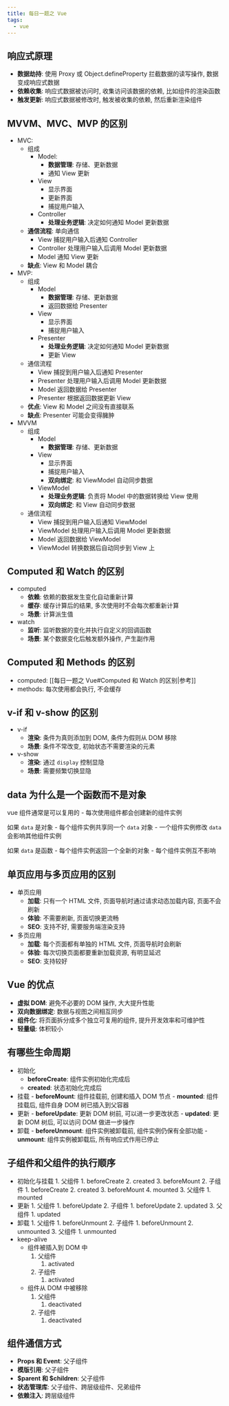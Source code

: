 ```yaml
---
title: 每日一题之 Vue
tags:
  - vue
---
```

## 响应式原理

- **数据劫持**: 使用 Proxy 或 Object.defineProperty 拦截数据的读写操作, 数据变成响应式数据
- **依赖收集**: 响应式数据被访问时, 收集访问该数据的依赖, 比如组件的渲染函数
- **触发更新**: 响应式数据被修改时, 触发被收集的依赖, 然后重新渲染组件

## MVVM、MVC、MVP 的区别

- MVC:
	- 组成
		- Model: 
			- **数据管理**: 存储、更新数据
			- 通知 View 更新
		- View
			- 显示界面
			- 更新界面
			- 捕捉用户输入
		- Controller
			- **处理业务逻辑**: 决定如何通知 Model 更新数据
	- **通信流程**: 单向通信 
		- View 捕捉用户输入后通知 Controller
		- Controller 处理用户输入后调用 Model 更新数据
		- Model 通知 View 更新
	- **缺点**: View 和 Model 耦合
- MVP:
	- 组成
		- Model 
			- **数据管理**: 存储、更新数据
			- 返回数据给 Presenter
		- View
			- 显示界面
			- 捕捉用户输入
		- Presenter
			- **处理业务逻辑**: 决定如何通知 Model 更新数据
			- 更新 View
	- 通信流程
		- View 捕捉到用户输入后通知 Presenter
		- Presenter 处理用户输入后调用 Model 更新数据
		- Model 返回数据给 Presenter
		- Presenter 根据返回数据更新 View
	- **优点**: View 和 Model 之间没有直接联系
	- **缺点**: Presenter 可能会变得臃肿
- MVVM
	- 组成
		- Model
			- **数据管理**: 存储、更新数据
		- View
			- 显示界面
			- 捕捉用户输入
			- **双向绑定**: 和 ViewModel 自动同步数据
		- ViewModel
			- **处理业务逻辑**: 负责将 Model 中的数据转换给 View 使用
			- **双向绑定**: 和 View 自动同步数据
	- 通信流程
		- View 捕捉到用户输入后通知 ViewModel
		- ViewModel 处理用户输入后调用 Model 更新数据
		- Model 返回数据给 ViewModel
		- ViewModel 转换数据后自动同步到 View 上

## Computed 和 Watch 的区别

- computed
	- **依赖**: 依赖的数据发生变化自动重新计算
	- **缓存**: 缓存计算后的结果, 多次使用时不会每次都重新计算
	- **场景**: 计算派生值
- watch
	- **监听**: 监听数据的变化并执行自定义的回调函数
	- **场景**: 某个数据变化后触发额外操作, 产生副作用

## Computed 和 Methods 的区别

- computed: [[每日一题之 Vue#Computed 和 Watch 的区别|参考]]
- methods: 每次使用都会执行, 不会缓存

## v-if 和 v-show 的区别

- v-if
	- **渲染**: 条件为真则添加到 DOM, 条件为假则从 DOM 移除
	- **场景**: 条件不常改变, 初始状态不需要渲染的元素
- v-show
	- **渲染**: 通过 `display` 控制显隐
	- **场景**: 需要频繁切换显隐

## data 为什么是一个函数而不是对象

vue 组件通常是可以复用的 - 每次使用组件都会创建新的组件实例

如果 `data` 是对象 - 每个组件实例共享同一个 `data` 对象 - 一个组件实例修改 `data` 会影响其他组件实例

如果 `data` 是函数 - 每个组件实例返回一个全新的对象 - 每个组件实例互不影响

## 单页应用与多页应用的区别

- 单页应用
	- **加载**: 只有一个 HTML 文件, 页面导航时通过请求动态加载内容, 页面不会刷新
	- **体验**: 不需要刷新, 页面切换更流畅
	- **SEO**: 支持不好, 需要服务端渲染支持
- 多页应用
	- **加载**: 每个页面都有单独的 HTML 文件, 页面导航时会刷新
	- **体验**: 每次切换页面都要重新加载资源, 有明显延迟
	- **SEO**: 支持较好

## Vue 的优点

- **虚拟 DOM**: 避免不必要的 DOM 操作, 大大提升性能
- **双向数据绑定**: 数据与视图之间相互同步
- **组件化**: 将页面拆分成多个独立可复用的组件, 提升开发效率和可维护性
- **轻量级**: 体积较小

## 有哪些生命周期

- 初始化
	- **beforeCreate**: 组件实例初始化完成后
	- **created**: 状态初始化完成后
- 挂载
      - **beforeMount**: 组件挂载前, 创建和插入 DOM 节点
      - **mounted**: 组件挂载后, 组件自身 DOM 树已插入到父容器
- 更新
      - **beforeUpdate**: 更新 DOM 树前, 可以进一步更改状态
      - **updated**: 更新 DOM 树后, 可以访问 DOM 做进一步操作
- 卸载
      - **beforeUnmount**: 组件实例被卸载前, 组件实例仍保有全部功能
      - **unmount**: 组件实例被卸载后, 所有响应式作用已停止

## 子组件和父组件的执行顺序

- 初始化与挂载
      1. 父组件
         1. beforeCreate
         2. created
         3. beforeMount
      2. 子组件
         1. beforeCreate
         2. created
         3. beforeMount
         4. mounted
      3. 父组件
         1. mounted
- 更新
      1. 父组件
         1. beforeUpdate
      2. 子组件
         1. beforeUpdate
         2. updated
      3. 父组件
         1. updated
- 卸载
      1. 父组件
         1. beforeUnmount
      2. 子组件
         1. beforeUnmount
         2. unmounted
      3. 父组件
         1. unmounted
- keep-alive
	- 组件被插入到 DOM 中
		1. 父组件
			1. activated
	    2. 子组件
	         1. activated
	- 组件从 DOM 中被移除
	    1. 父组件
	         1. deactivated
		2. 子组件
	         1. deactivated

## 组件通信方式

- **Props 和 Event**: 父子组件
- **模版引用**: 父子组件
- **$parent 和 $children**: 父子组件
- **状态管理库**: 父子组件、跨层级组件、兄弟组件
- **依赖注入**: 跨层级组件